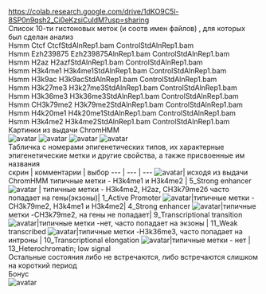 https://colab.research.google.com/drive/1dKO9C5l-8SP0n9qsh2_Ci0eKzsiCuldM?usp=sharing
<br>
Список 10-ти гистоновых меток (и соотв имен файлов) , для которых был сделан анализ<br>
Hsmm	Ctcf	CtcfStdAlnRep1.bam	ControlStdAlnRep1.bam<br>
Hsmm	Ezh239875	Ezh239875AlnRep1.bam	ControlStdAlnRep1.bam<br>
Hsmm	H2az	H2azfStdAlnRep1.bam	ControlStdAlnRep1.bam<br>
Hsmm	H3k4me1	H3k4me1StdAlnRep1.bam	ControlStdAlnRep1.bam<br>
Hsmm	H3k9ac	H3k9acStdAlnRep1.bam	ControlStdAlnRep1.bam<br>
Hsmm	H3k27me3	H3k27me3StdAlnRep1.bam	ControlStdAlnRep1.bam<br>
Hsmm	H3k36me3	H3k36me3StdAlnRep1.bam	ControlStdAlnRep1.bam<br>
Hsmm	CH3k79me2	H3k79me2StdAlnRep1.bam	ControlStdAlnRep1.bam<br>
Hsmm	H4k20me1	H4k20me1StdAlnRep1.bam	ControlStdAlnRep1.bam<br>
Hsmm	H3k4me2	H3k4me2StdAlnRep1.bam	ControlStdAlnRep1.bam<br>
Картинки из выдачи ChromHMM
<br>
![avatar](1.png)
![avatar](2.png)
![avatar](3.png)
![avatar](4.png)
<br>
Табличка с номерами эпигенетических типов, их характерные эпигенетические метки и другие свойства, а также присвоенные им названия
<br>
скрин | комментарии | выбор
--- | --- | ---
![avatar](1_5.png)| исходя из выдачи ChromHMM типичные метки - H3k4me1 и H3k4me2 | 5_Strong enhancer
![avatar](4_1.png) | типичные метки -  H3k4me2, H2az, CH3k79me2б часто попадает на гены(экзоны)| 1_Active Promoter
![avatar](5_4.png)|типичные метки -CH3k79me2, H3k4me1 и H3k4me2| 4_Strong enhancer
![avatar](6_9.png)|типичные метки -CH3k79me2, на гены не попадает| 9_Transcriptional transition
![avatar](7_11.png)|типичные метки -нет, часто попадает на экзоны | 11_Weak transcribed
![avatar](8_10.png)|типичные метки -H3k36me3, часто попадает на интроны | 10_Transcriptional elongation
![avatar](9_13.png)|типичные метки - нет | 13_Heterochromatin; low signal
<br>
Остальные состояния либо не встречаются, либо встречаются слишком на короткий период
<br>
Бонус
<br>
![avatar](bonus.png)
<br>
